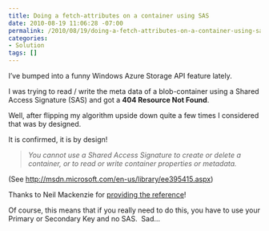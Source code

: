 ```yaml
---
title: Doing a fetch-attributes on a container using SAS
date: 2010-08-19 11:06:28 -07:00
permalink: /2010/08/19/doing-a-fetch-attributes-on-a-container-using-sas/
categories:
- Solution
tags: []
---
```

<p>I’ve bumped into a funny Windows Azure Storage API feature lately.</p>  <p>I was trying to read / write the meta data of a blob-container using a Shared Access Signature (SAS) and got a <strong>404 Resource Not Found</strong>.</p>  <p>Well, after flipping my algorithm upside down quite a few times I considered that was by designed.</p>  <p>It is confirmed, it is by design!</p>  <blockquote>   <p><em>You cannot use a Shared Access Signature to create or delete a container, or to read or write container properties or metadata.</em></p> </blockquote>  <p>(See <a title="http://msdn.microsoft.com/en-us/library/ee395415.aspx" href="http://msdn.microsoft.com/en-us/library/ee395415.aspx">http://msdn.microsoft.com/en-us/library/ee395415.aspx</a>)</p>  <p>Thanks to Neil Mackenzie for <a href="http://social.msdn.microsoft.com/Forums/en-US/windowsazure/thread/f65375e3-991d-4072-a86a-8fa58257db6f/">providing the reference</a>!</p>  <p>Of course, this means that if you really need to do this, you have to use your Primary or Secondary Key and no SAS.&#160; Sad…</p>